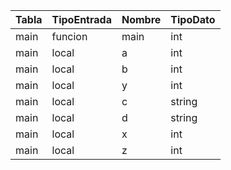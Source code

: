 | Tabla | TipoEntrada | Nombre | TipoDato |
| ----- | ----------- | ------ | -------- |
| main  | funcion     | main   | int      |
| main  | local       | a      | int      |
| main  | local       | b      | int      |
| main  | local       | y      | int      |
| main  | local       | c      | string   |
| main  | local       | d      | string   |
| main  | local       | x      | int      |
| main  | local       | z      | int      |
